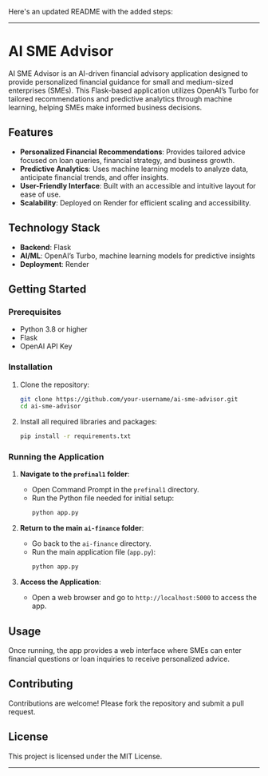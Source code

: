 Here's an updated README with the added steps:

---

# AI SME Advisor

AI SME Advisor is an AI-driven financial advisory application designed to provide personalized financial guidance for small and medium-sized enterprises (SMEs). This Flask-based application utilizes OpenAI’s Turbo for tailored recommendations and predictive analytics through machine learning, helping SMEs make informed business decisions.

## Features

- **Personalized Financial Recommendations**: Provides tailored advice focused on loan queries, financial strategy, and business growth.
- **Predictive Analytics**: Uses machine learning models to analyze data, anticipate financial trends, and offer insights.
- **User-Friendly Interface**: Built with an accessible and intuitive layout for ease of use.
- **Scalability**: Deployed on Render for efficient scaling and accessibility.

## Technology Stack

- **Backend**: Flask
- **AI/ML**: OpenAI’s Turbo, machine learning models for predictive insights
- **Deployment**: Render

## Getting Started

### Prerequisites

- Python 3.8 or higher
- Flask
- OpenAI API Key

### Installation

1. Clone the repository:
   ```bash
   git clone https://github.com/your-username/ai-sme-advisor.git
   cd ai-sme-advisor
   ```

2. Install all required libraries and packages:
   ```bash
   pip install -r requirements.txt
   ```

### Running the Application

1. **Navigate to the `prefinal1` folder**:
   - Open Command Prompt in the `prefinal1` directory.
   - Run the Python file needed for initial setup:
     ```bash
     python app.py
     ```
   
2. **Return to the main `ai-finance` folder**:
   - Go back to the `ai-finance` directory.
   - Run the main application file (`app.py`):
     ```bash
     python app.py
     ```

3. **Access the Application**:
   - Open a web browser and go to `http://localhost:5000` to access the app.

## Usage

Once running, the app provides a web interface where SMEs can enter financial questions or loan inquiries to receive personalized advice.

## Contributing

Contributions are welcome! Please fork the repository and submit a pull request.

## License

This project is licensed under the MIT License.

---


